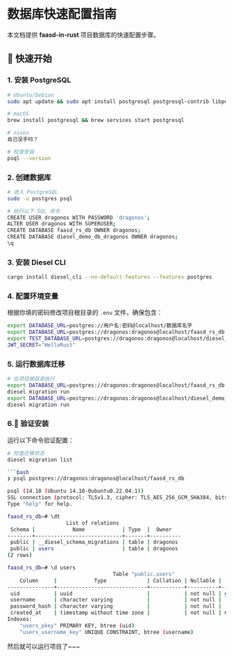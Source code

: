 # 数据库快速配置指南

本文档提供 **faasd-in-rust** 项目数据库的快速配置步骤。

## 🚀 快速开始

### 1. 安装 PostgreSQL

```bash
# Ubuntu/Debian
sudo apt update && sudo apt install postgresql postgresql-contrib libpq-dev

# macOS
brew install postgresql && brew services start postgresql

# nixos
自己没手吗？

# 检查安装
psql --version
```
### 2. 创建数据库

```bash
# 进入 PostgreSQL
sudo -u postgres psql

# 执行以下 SQL 命令
CREATE USER dragonos WITH PASSWORD 'dragonos';
ALTER USER dragonos WITH SUPERUSER;
CREATE DATABASE faasd_rs_db OWNER dragonos;
CREATE DATABASE diesel_demo_db_dragonos OWNER dragonos;
\q
```

### 3. 安装 Diesel CLI

```bash
cargo install diesel_cli --no-default-features --features postgres
```

### 4. 配置环境变量

根据你填的密码修改项目根目录的 `.env` 文件，确保包含：

```bash
export DATABASE_URL=postgres://用户名:密码@localhost/数据库名字
export DATABASE_URL=postgres://dragonos:dragonos@localhost/faasd_rs_db
export TEST_DATABASE_URL=postgres://dragonos:dragonos@localhost/diesel_demo_db_dragonos
JWT_SECRET="HelloRust"
```

### 5. 运行数据库迁移

```bash
# 在项目根目录执行
export DATABASE_URL=postgres://dragonos:dragonos@localhost/faasd_rs_db
diesel migration run 
export DATABASE_URL=postgres://dragonos:dragonos@localhost/diesel_demo_db_dragonos
diesel migration run 

```

### 6.🔧 验证安装

运行以下命令验证配置：

```bash
# 检查迁移状态
diesel migration list

```bash
❯ psql postgres://dragonos:dragonos@localhost/faasd_rs_db

psql (14.18 (Ubuntu 14.18-0ubuntu0.22.04.1))
SSL connection (protocol: TLSv1.3, cipher: TLS_AES_256_GCM_SHA384, bits: 256, compression: off)
Type "help" for help.

faasd_rs_db=# \dt
                   List of relations
 Schema |            Name            | Type  |  Owner   
--------+----------------------------+-------+----------
 public | __diesel_schema_migrations | table | dragonos
 public | users                      | table | dragonos
(2 rows)

faasd_rs_db=# \d users
                                  Table "public.users"
    Column     |            Type             | Collation | Nullable |      Default      
---------------+-----------------------------+-----------+----------+-------------------
 uid           | uuid                        |           | not null | gen_random_uuid()
 username      | character varying           |           | not null | 
 password_hash | character varying           |           | not null | 
 created_at    | timestamp without time zone |           | not null | CURRENT_TIMESTAMP
Indexes:
    "users_pkey" PRIMARY KEY, btree (uid)
    "users_username_key" UNIQUE CONSTRAINT, btree (username)
```

然后就可以运行项目了~~~